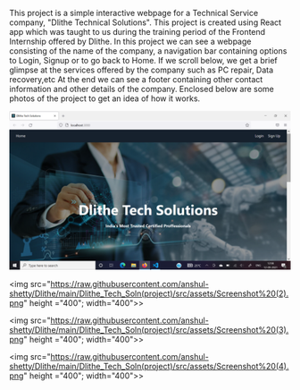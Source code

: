 This project is a simple interactive webpage for a Technical Service company, "Dlithe Technical Solutions".
This project is created using React app which was taught to us during the training period of the Frontend Internship offered by Dlithe.
In this project we can see a webpage consisting of the name of the company, a navigation bar containing options to Login, Signup or to go back to Home.
If we scroll below, we get a brief glimpse at the services offered by the company such as PC repair, Data recovery,etc
At the end we can see a footer containing other contact information and other details of the company.
Enclosed below are some photos of the project to get an idea of how it works.

![image 1](https://raw.githubusercontent.com/anshul-shetty/Dlithe/main/Dlithe_Tech_Soln(project)/src/assets/Screenshot%20(1).png)

<img src="https://raw.githubusercontent.com/anshul-shetty/Dlithe/main/Dlithe_Tech_Soln(project)/src/assets/Screenshot%20(2).png" height ="400"; width="400">>

<img src="https://raw.githubusercontent.com/anshul-shetty/Dlithe/main/Dlithe_Tech_Soln(project)/src/assets/Screenshot%20(3).png" height ="400"; width="400">>

<img src="https://raw.githubusercontent.com/anshul-shetty/Dlithe/main/Dlithe_Tech_Soln(project)/src/assets/Screenshot%20(4).png" height ="400"; width="400">>